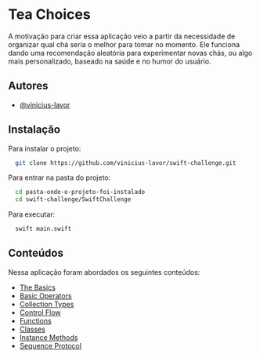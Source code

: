 
# Tea Choices

A motivação para criar essa aplicação veio a partir da necessidade de organizar qual chá seria o melhor para tomar no momento. Ele funciona dando uma recomendação aleatória para experimentar novas chás, ou algo mais personalizado, baseado na saúde e no humor do usuário.
## Autores

- [@vinicius-lavor](https://www.github.com/vinicius-lavor)


## Instalação

Para instalar o projeto:

```bash
  git clone https://github.com/vinicius-lavor/swift-challenge.git
```
Para entrar na pasta do projeto:
```bash
  cd pasta-onde-o-projeto-foi-instalado
  cd swift-challenge/SwiftChallenge
```
Para executar:
```bash
  swift main.swift
```
## Conteúdos
Nessa aplicação foram abordados os seguintes conteúdos:

 - [The Basics](https://docs.swift.org/swift-book/LanguageGuide/TheBasics.html#ID322)
 - [Basic Operators](https://docs.swift.org/swift-book/LanguageGuide/BasicOperators.html)
 - [Collection Types](https://docs.swift.org/swift-book/LanguageGuide/CollectionTypes.html)
 - [Control Flow](https://docs.swift.org/swift-book/LanguageGuide/ControlFlow.html)
 - [Functions](https://docs.swift.org/swift-book/LanguageGuide/Functions.html)
 - [Classes](https://docs.swift.org/swift-book/LanguageGuide/ClassesAndStructures.html)
 - [Instance Methods](https://docs.swift.org/swift-book/LanguageGuide/Methods.html#ID235)
 - [Sequence Protocol](https://developer.apple.com/documentation/swift/sequence)
